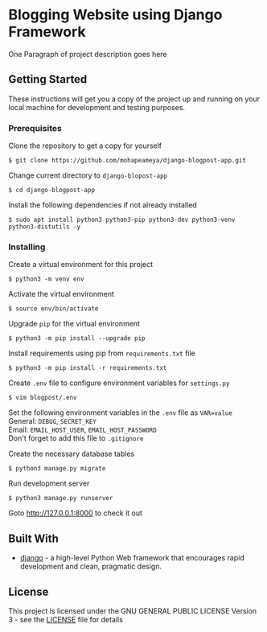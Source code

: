 # Blogging Website using Django Framework

One Paragraph of project description goes here

## Getting Started

These instructions will get you a copy of the project up and running on your local machine for development and testing purposes. <!-- See deployment for notes on how to deploy the project on a live system.-->

### Prerequisites
Clone the repository to get a copy for yourself
```
$ git clone https://github.com/mohapeameya/django-blogpost-app.git
```
Change current directory to ```django-blopost-app```
```
$ cd django-blogpost-app
```
Install the following dependencies if not already installed
```
$ sudo apt install python3 python3-pip python3-dev python3-venv python3-distutils -y
```


### Installing

Create a virtual environment for this project
```
$ python3 -m venv env
```
Activate the virtual environment
```
$ source env/bin/activate
```
Upgrade ```pip``` for the virtual environment
```
$ python3 -m pip install --upgrade pip
```
Install requirements using pip from ```requirements.txt``` file
```
$ python3 -m pip install -r requirements.txt
```
Create ```.env``` file to configure environment variables for ```settings.py```
```
$ vim blogpost/.env
```
Set the following environment variables in the ```.env``` file as ```VAR=value```  
General: ```DEBUG```, ```SECRET_KEY```  
Email: ```EMAIL_HOST_USER```, ```EMAIL_HOST_PASSWORD```  
Don't forget to add this file to ```.gitignore```  

Create the necessary database tables
```
$ python3 manage.py migrate
```
Run development server
```
$ python3 manage.py runserver
```
Goto http://127.0.0.1:8000 to check it out


<!--## Running the test-->

<!--Explain how to run the automated tests for this system-->

<!--### Break down into end to end tests-->

<!--Explain what these tests test and why-->

<!--### And coding style tests-->

<!--Explain what these tests test and why-->

<!-- ## Deployment-->

<!--Add additional notes about how to deploy this on a live system-->

## Built With

* [django](https://www.djangoproject.com) - a high-level Python Web framework that encourages rapid development and clean, pragmatic design.

<!--## Contributing-->

<!--Please read [CONTRIBUTING.md](https://gist.github.com/PurpleBooth/b24679402957c63ec426) for details on our code of conduct, and the process for submitting pull requests to us.-->

<!--## Versioning-->

<!--We use [SemVer](http://semver.org/) for versioning. For the versions available, see the [tags on this repository](https://github.com/your/project/tags). -->

<!--## Authors-->

<!--* **Ameya Mohape** - *Initial work* - [mohapeameya](https://github.com/mohapeameya)-->

<!--See also the list of [contributors](https://github.com/your/project/contributors) who participated in this project.-->

## License

This project is licensed under the GNU GENERAL PUBLIC LICENSE Version 3 - see the [LICENSE](LICENSE) file for details

<!--## Acknowledgments
* Hat tip to anyone whose code was used
* Inspiration
* etc-->
